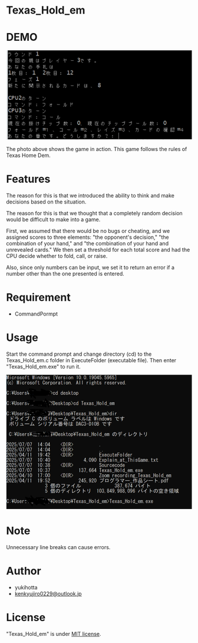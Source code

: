 # Texas_Hold_em


# DEMO

![](Texas_game.png)

The photo above shows the game in action. This game follows the rules of Texas Home Dem.

# Features

The reason for this is that we introduced the ability to think and make decisions based on the situation.

The reason for this is that we thought that a completely random decision would be difficult to make into a game.

First, we assumed that there would be no bugs or cheating, and we assigned scores to three elements: "the opponent's decision," "the combination of your hand," and "the combination of your hand and unrevealed cards." We then set a threshold for each total score and had the CPU decide whether to fold, call, or raise.

Also, since only numbers can be input, we set it to return an error if a number other than the one presented is entered.

# Requirement

* CommandPormpt

# Usage

Start the command prompt and change directory (cd) to the Texas_Hold_em.c folder in ExecuteFolder (executable file). Then enter "Texas_Hold_em.exe" to run it.

![](Texas_command.png)

# Note

Unnecessary line breaks can cause errors.

# Author

* yukihotta
* kenkyujiro0229@outlook.jp

# License

"Texas_Hold_em" is under [MIT license](https://en.wikipedia.org/wiki/MIT_License).
